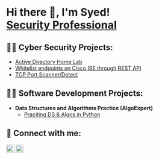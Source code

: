 <h1>Hi there 👋, I'm Syed! <br/> <a href="https://www.linkedin.com/in/jsyed-qadri592/">Security Professional</a>


<h2>👨‍💻 Cyber Security Projects:</h2>

-  [Active Directory Home Lab](https://github.com/joshmadakor1/Algorithms-Practice)
-  [Whitelist endpoints on Cisco ISE through REST API](https://github.com/joshmadakor1/Algorithms-Practice)
-  [TCP Port Scanner/Detect](https://github.com/joshmadakor1/Algorithms-Practice)
  
<h2>👨‍💻 Software Development Projects:</h2>

- <b>Data Structures and Algorithms Practice (AlgoExpert)</b>
  - [Praciting DS & Algos in Python](https://github.com/joshmadakor1/Algorithms-Practice)

<h2> 🤳 Connect with me:</h2>


[<img align="left" alt="JoshMadakor | Twitter" width="22px" src="https://cdn.jsdelivr.net/npm/simple-icons@v3/icons/twitter.svg" />][twitter]
[<img align="left" alt="JoshMadakor | LinkedIn" width="22px" src="https://cdn.jsdelivr.net/npm/simple-icons@v3/icons/linkedin.svg" />][linkedin]

[twitter]: https://twitter.com/qutubqadri
[linkedin]: https://linkedin.com/in/syed-qadri592/


<!--
**qutubqadri/qutubqadri** is a ✨ _special_ ✨ repository because its `README.md` (this file) appears on your GitHub profile.

Here are some ideas to get you started:

- 🔭 I’m currently working on ...
- 🌱 I’m currently learning ...
- 👯 I’m looking to collaborate on ...
- 🤔 I’m looking for help with ...
- 💬 Ask me about ...
- 📫 How to reach me: ...
- 😄 Pronouns: ...
- ⚡ Fun fact: ...
-->
